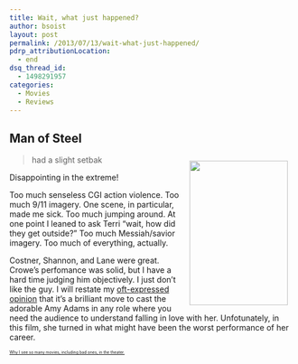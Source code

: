 ```yaml
---
title: Wait, what just happened?
author: bsoist
layout: post
permalink: /2013/07/13/wait-what-just-happened/
pdrp_attributionLocation:
  - end
dsq_thread_id:
  - 1498291957
categories:
  - Movies
  - Reviews
---
```

## Man of Steel

<div style="float:right;padding:10px;">
  <a href="http://www.amazon.com/gp/product/B008JFUPK8/ref=as_li_ss_il?ie=UTF8&#038;camp=1789&#038;creative=390957&#038;creativeASIN=B008JFUPK8&#038;linkCode=as2&#038;tag=weifyoasme-20"><img width="174.5" height="255.5" border="0" src="http://ws-na.amazon-adsystem.com/widgets/q?_encoding=UTF8&#038;ASIN=B008JFUPK8&#038;Format=_SX500_&#038;ID=AsinImage&#038;MarketPlace=US&#038;ServiceVersion=20070822&#038;WS=1&#038;tag=weifyoasme-20" /></a><img src="http://ir-na.amazon-adsystem.com/e/ir?t=weifyoasme-20&#038;l=as2&#038;o=1&#038;a=B008JFUPK8" width="1" height="1" border="0" alt="" style="border:none !important; margin:0px !important;" />
</div>

> had a slight setbak

Disappointing in the extreme!

Too much senseless CGI action violence. Too much 9/11 imagery. One scene, in particular, made me sick. Too much jumping around. At one point I leaned to ask Terri &#8220;wait, how did they get outside?&#8221; Too much Messiah/savior imagery. Too much of everything, actually.

Costner, Shannon, and Lane were great. Crowe&#8217;s perfomance was solid, but I have a hard time judging him objectively. I just don&#8217;t like the guy. I will restate my [oft-expressed][1] [opinion][2] that it&#8217;s a brilliant move to cast the adorable Amy Adams in any role where you need the audience to understand falling in love with her. Unfotunately, in this film, she turned in what might have been the worst performance of her career.

<p style="font-size:0.5em;">
  <a href="http://whsjr.soistmann.com/oped/movie-pass/">Why I see so many movies, including bad ones, in the theater.</a>
</p>

<div style="clear:both;">
  &nbsp;
</div>

<img style="opacity: 0;position: absolute;top:0; left:0" src="http://ws-na.amazon-adsystem.com/widgets/q?_encoding=UTF8&#038;ASIN=B008JFUPK8&#038;Format=_SX500_&#038;ID=AsinImage&#038;MarketPlace=US&#038;ServiceVersion=20070822&#038;WS=1&#038;tag=weifyoasme-20" />

 [1]: http://whsjr.soistmann.com/oped/2011/01/16/my-favorite-films-of-2010/
 [2]: http://whsjr.soistmann.com/oped/2010/03/07/my-oscar-picks-2010/